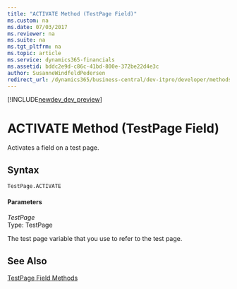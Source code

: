 ```yaml
---
title: "ACTIVATE Method (TestPage Field)"
ms.custom: na
ms.date: 07/03/2017
ms.reviewer: na
ms.suite: na
ms.tgt_pltfrm: na
ms.topic: article
ms.service: dynamics365-financials
ms.assetid: bddc2e9d-c86c-41bd-800e-372be22d4e3c
author: SusanneWindfeldPedersen
redirect_url: /dynamics365/business-central/dev-itpro/developer/methods/devenv-al-method-reference
---
```


[!INCLUDE[newdev_dev_preview](../includes/newdev_dev_preview.md)]

# ACTIVATE Method (TestPage Field)
Activates a field on a test page.  
  
## Syntax  
  
```  
TestPage.ACTIVATE  
```  
  
#### Parameters  
 *TestPage*  
 Type: TestPage  
  
 The test page variable that you use to refer to the test page.  
  
## See Also  
 [TestPage Field Methods](devenv-testpage-field-methods.md)